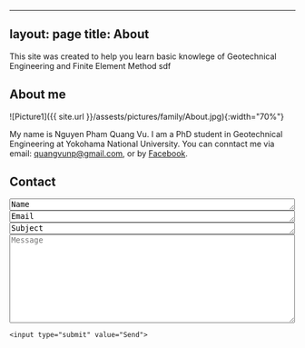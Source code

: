 ----
layout: page
title: About
---

This site was created to help you learn basic knowlege of Geotechnical Engineering and Finite Element Method
sdf

## About me

![Picture1]({{ site.url }}/assests/pictures/family/About.jpg){:width="70%"}

My name is Nguyen Pham Quang Vu. I am a PhD student in Geotechnical Engineering at Yokohama National University. You can conntact me via email: quangvunp@gmail.com, or by [Facebook]("https://www.facebook.com/quangvu.np"). 

## Contact

<form action="https://formspree.io/quangvunp@gmail.com"
      method="POST">
    <textarea class="form-control" id="textarea" name="name" rows = "1" cols ="60">Name</textarea>
    <textarea class="form-control" id="textarea" name="email" rows = "1" cols ="60">Email</textarea>
    <textarea class="form-control" id="textarea" name="email" rows = "1" cols ="60">Subject</textarea>
    <textarea id = "message" placeholder = "Message" class="form-control" id="textarea" name="message" rows = "10" cols ="60"></textarea><br />
    
    <input type="submit" value="Send">
</form>
